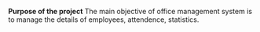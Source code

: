 **Purpose  of the project**
The main objective of office management system 
is to manage the details of employees, attendence, statistics.
